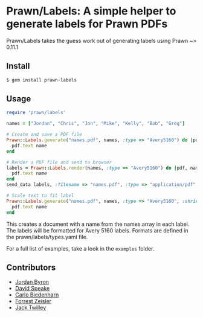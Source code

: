 # Prawn/Labels: A simple helper to generate labels for Prawn PDFs

Prawn/Labels takes the guess work out of generating labels using Prawn ~> 0.11.1

## Install

```bash
$ gem install prawn-labels
```

## Usage

```ruby
require 'prawn/labels'

names = ["Jordan", "Chris", "Jon", "Mike", "Kelly", "Bob", "Greg"]

# Create and save a PDF file
Prawn::Labels.generate("names.pdf", names, :type => "Avery5160") do |pdf, name|
  pdf.text name
end

# Render a PDF file and send to browser
labels = Prawn::Labels.render(names, :type => "Avery5160") do |pdf, name|
  pdf.text name
end
send_data labels, :filename => "names.pdf", :type => "application/pdf"

# Scale text to fit label
Prawn::Labels.generate("names.pdf", names, :type => "Avery5160", :shrink_to_fit => true) do |pdf, name|
  pdf.text name
end
```

This creates a document with a name from the names array in each label. The labels will be formatted for Avery 5160 labels. Formats are defined in the prawn/labels/types.yaml file.

For a full list of examples, take a look in the `examples` folder.

## Contributors

- [Jordan Byron](http://jordanbyron.com)
- [David Speake](mailto:david@verycleverstuff.co.uk)
- [Carlo Biedenharn](mailto:cbieden@mit.edu)
- [Forrest Zeisler](https://github.com/forrest)
- [Jack Twilley](https://github.com/mathuin)
